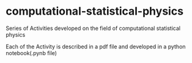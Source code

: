 # computational-statistical-physics
Series of Activities developed on the field of computational statistical physics

Each of the Activity is described in a pdf file and developed in a python notebook(.pynb file)
